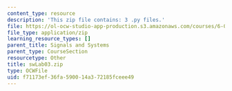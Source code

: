 ```yaml
---
content_type: resource
description: 'This zip file contains: 3 .py files.'
file: https://ol-ocw-studio-app-production.s3.amazonaws.com/courses/6-01sc-introduction-to-electrical-engineering-and-computer-science-i-spring-2011/f71173ef36fa590014a372185fceee49_swLab03.zip
file_type: application/zip
learning_resource_types: []
parent_title: Signals and Systems
parent_type: CourseSection
resourcetype: Other
title: swLab03.zip
type: OCWFile
uid: f71173ef-36fa-5900-14a3-72185fceee49
---
```

